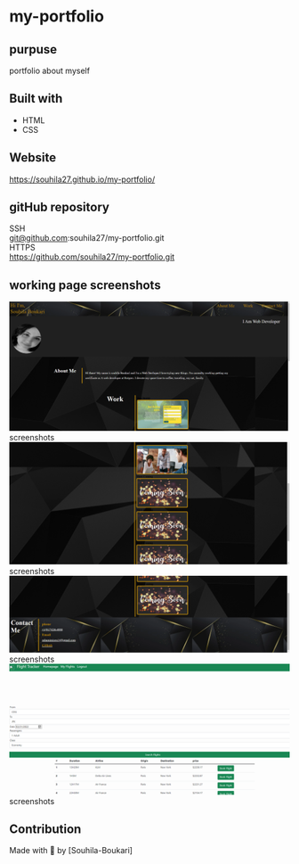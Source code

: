# my-portfolio

## purpuse
 portfolio about myself

## Built with
* HTML
* CSS

## Website
https://souhila27.github.io/my-portfolio/

## gitHub repository
 SSH</br>
git@github.com:souhila27/my-portfolio.git</br>
HTTPS</br>
https://github.com/souhila27/my-portfolio.git


## working page screenshots 
<img src="./assets/images/screenshot1.png">screenshots</img>
<img src="./assets/images/screenshot2.png">screenshots</img>
<img src="./assets/images/screenshot3.png">screenshots</img>
<img src="./assets/images/Screenshot 2022-02-13 232824.png">screenshots</img>


## Contribution
Made with 💖 by [Souhila-Boukari]
